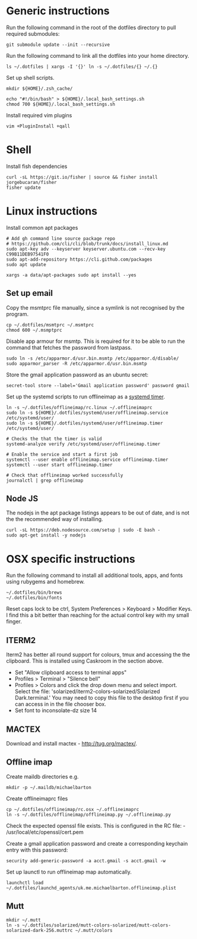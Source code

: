 # Generic instructions

Run the following command in the root of the dotfiles directory to pull
required submodules:

    git submodule update --init --recursive

Run the following command to link all the dotfiles into your home directory.

    ls ~/.dotfiles | xargs -I '{}' ln -s ~/.dotfiles/{} ~/.{}

Set up shell scripts.

    mkdir ${HOME}/.zsh_cache/

    echo "#!/bin/bash" > ${HOME}/.local_bash_settings.sh
    chmod 700 ${HOME}/.local_bash_settings.sh

Install required vim plugins

    vim +PluginInstall +qall

# Shell

Install fish dependencies

    curl -sL https://git.io/fisher | source && fisher install jorgebucaran/fisher
    fisher update

# Linux instructions

Install common apt packages

    # Add gh command line source package repo
    # https://github.com/cli/cli/blob/trunk/docs/install_linux.md
    sudo apt-key adv --keyserver keyserver.ubuntu.com --recv-key C99B11DEB97541F0
    sudo apt-add-repository https://cli.github.com/packages
    sudo apt update

    xargs -a data/apt-packages sudo apt install --yes

## Set up email

Copy the msmtprc file manually, since a symlink is not recognised by the
program.

    cp ~/.dotfiles/msmtprc ~/.msmtprc
    chmod 600 ~/.msmptprc

Disable app armour for msmtp. This is required for it to be able to run the
command that fetches the password from lastpass.

    sudo ln -s /etc/apparmor.d/usr.bin.msmtp /etc/apparmor.d/disable/
    sudo apparmor_parser -R /etc/apparmor.d/usr.bin.msmtp

Store the gmail application password as an ubuntu secret:

    secret-tool store --label='Gmail application password' password gmail

Set up the systemd scripts to run offlineimap as a [systemd timer][].

    ln -s ~/.dotfiles/offlineimap/rc.linux ~/.offlineimaprc
    sudo ln -s ${HOME}/.dotfiles/systemd/user/offlineimap.service /etc/systemd/user/
    sudo ln -s ${HOME}/.dotfiles/systemd/user/offlineimap.timer /etc/systemd/user/

    # Checks the that the timer is valid
    systemd-analyze verify /etc/systemd/user/offlineimap.timer

    # Enable the service and start a first job
    systemctl --user enable offlineimap.service offlineimap.timer
    systemctl --user start offlineimap.timer

    # Check that offlineimap worked successfully
    journalctl | grep offlineimap

[systemd timer]: https://aishpant.dev/blog/mailing-lists/

## Node JS

The nodejs in the apt package listings appears to be out of date, and is not
the the recommended way of installing.

    curl -sL https://deb.nodesource.com/setup | sudo -E bash -
    sudo apt-get install -y nodejs

# OSX specific instructions

Run the following command to install all additional tools, apps, and fonts
using rubygems and homebrew.

    ~/.dotfiles/bin/brews
    ~/.dotfiles/bin/fonts

Reset caps lock to be ctrl, System Preferences > Keyboard > Modifier Keys. I
find this a bit better than reaching for the actual control key with my small
finger.

## ITERM2

Iterm2 has better all round support for colours, tmux and accessing the the clipboard. This is installed using Caskroom in the section above.

  * Set "Allow clipboard access to terminal apps"
  * Profiles > Terminal > "Silence bell"
  * Profiles > Colors and click the drop down menu and select import. Select
    the file: 'solarized/iterm2-colors-solarized/Solarized Dark.terminal.' You
    may need to copy this file to the desktop first if you can access in in the
    file chooser box.
  * Set font to inconsolate-dz size 14

## MACTEX

Download and install mactex - http://tug.org/mactex/.

## Offline imap

Create maildb directories e.g.

    mkdir -p ~/.maildb/michaelbarton

Create offlineimaprc files

    cp ~/.dotfiles/offlineimap/rc.osx ~/.offlineimaprc
    ln -s ~/.dotfiles/offlineimap/offlineimap.py ~/.offlineimap.py

Check the expected openssl file exists. This is configured in the RC file:
    - /usr/local/etc/openssl/cert.pem

Create a gmail application password and create a corresponding keychain entry with
this password:

    security add-generic-password -a acct.gmail -s acct.gmail -w

Set up launctl to run offlineimap map automatically.

    launchctl load ~/.dotfiles/launchd_agents/uk.me.michaelbarton.offlineimap.plist

## Mutt

    mkdir ~/.mutt
    ln -s ~/.dotfiles/solarized/mutt-colors-solarized/mutt-colors-solarized-dark-256.muttrc ~/.mutt/colors
